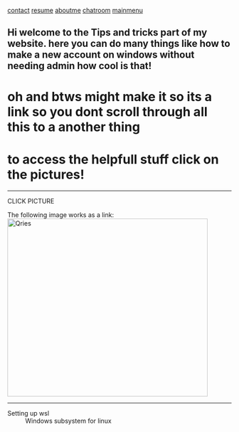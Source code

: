 [contact](https://neverlivedordied.github.io/contact.github.io/index.html)   [resume](https://neverlivedordied.github.io/resume/index.html)   [aboutme](https://neverlivedordied.github.io/About-Me/index.html)   [chatroom](https://neverlivedordied.github.io/chatroom/index.html) [mainmenu](https://neverlivedordied.github.io/index.html)
## Hi welcome to the Tips and tricks part of my website.  here you can do many things like how to make a new account on windows without needing admin how cool is that!
# oh and btws might make it so its a link so you dont scroll through all this to a another thing 


# to access the helpfull stuff click on the pictures!

---


 CLICK PICTURE 
   </head>
   <body>
      The following image works as a link:<br>
      <a href="https://neverlivedordied.github.io/create-a-windows-acc-without-admin/index.html">
         <img alt="Qries" src="https://www.howtogeek.com/wp-content/uploads/2016/09/img_57ddf23b40568.png?width=1198&trim=1,1&bg-color=000&pad=1,1"
         width=450" height="400">
      </a>
   </body>
</html>


  
  ---
  
  <d1> 
  <dt>Setting up wsl</dt>
  <dd> Windows subsystem for linux</dd>
  
